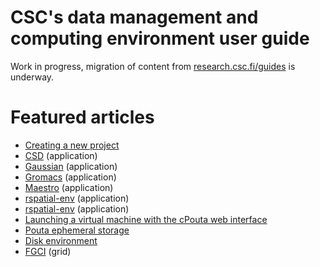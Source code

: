 # CSC's data management and computing environment user guide

Work in progress, migration of content from [research.csc.fi/guides](https://research.csc.fi/guides) is underway.

# Featured articles

* [Creating a new project](accounts/creating-a-new-project.md)
* [CSD](apps/csd.md) (application)
* [Gaussian](apps/gaussian.md) (application)
* [Gromacs](apps/gromacs.md) (application)
* [Maestro](apps/maestro.md) (application)
* [rspatial-env](apps/rspatial-env.md) (application)
* [rspatial-env](apps/rspatial-env2.md) (application)
* [Launching a virtual machine with the cPouta web interface](cloud/launch-vm-from-web-gui.md)
* [Pouta ephemeral storage](cloud/ephemeral-storage.md)
* [Disk environment](computing/disk-environment.md)
* [FGCI](computing/fgci-guide-intro.md) (grid)
